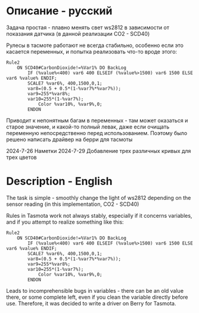 # Описание - русский
Задача простая - плавно менять свет ws2812 в зависимости от показания датчика (в данной реализации CO2 - SCD40)

Рулесы в тасмоте работают не всегда стабильно, особенно если это касается переменных, и попытка реализовать что-то вроде этого:

```
Rule2
	ON SCD40#CarbonDioxide!=%Var1% DO BackLog
		IF (%value%<400) var6 400 ELSEIF (%value%>1500) var6 1500 ELSE var6 %value% ENDIF;
		SCALE7 %var6%, 400,1500,0,1;
		var8=(0.5 + 0.5*(1-%var7%*%var7%));
		var9=255*%var8%;
		var10=255*(1-%var7%);
     		Color %var10%, %var9%,0;
     	ENDON
```

Приводит к непонятным багам в переменных - там может оказаться и старое значение, и какой-то полный левак, даже если очищать переменную непосредственно перед использованием.
Поэтому было решено написать драйвер на берри для тасмоты

    

2024-7-26 Наметки
2024-7-29 Добавление трех различных кривых для трех цветов

# Description - English
The task is simple - smoothly change the light of ws2812 depending on the sensor reading (in this implementation, CO2 - SCD40)

Rules in Tasmota work not always stably, especially if it concerns variables, and if you attempt to realize something like this:

```
Rule2
	ON SCD40#CarbonDioxide!=%Var1% DO BackLog
		IF (%value%<400) var6 400 ELSEIF (%value%>1500) var6 1500 ELSE var6 %value% ENDIF;
		SCALE7 %var6%, 400,1500,0,1;
		var8=(0.5 + 0.5*(1-%var7%*%var7%));
		var9=255*%var8%;
		var10=255*(1-%var7%);
     		Color %var10%, %var9%,0;
     	ENDON
```

Leads to incomprehensible bugs in variables - there can be an old value there, or some complete left, even if you clean the variable directly before use.
Therefore, it was decided to write a driver on Berry for Tasmota.

